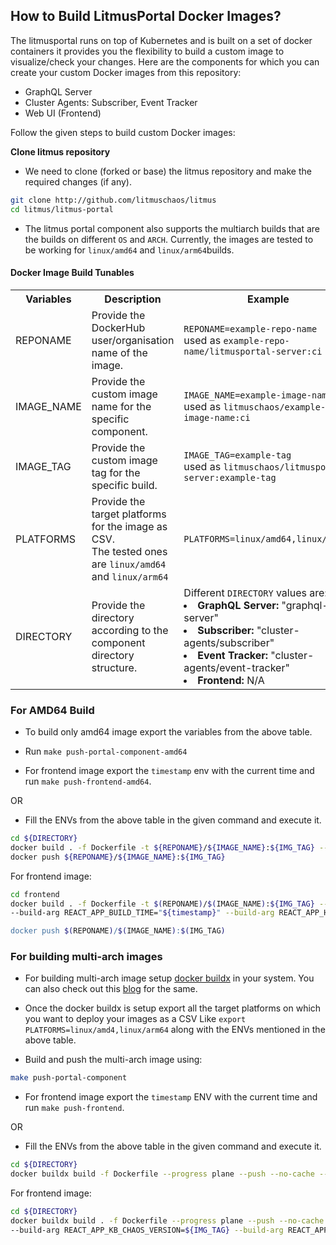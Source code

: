 ## How to Build LitmusPortal Docker Images?

The litmusportal runs on top of Kubernetes and is built on a set of docker containers it provides you the flexibility to build a custom image to visualize/check
your changes. Here are the components for which you can create your custom Docker images from this repository:

- GraphQL Server
- Cluster Agents: Subscriber, Event Tracker
- Web UI (Frontend)

Follow the given steps to build custom Docker images:

**Clone litmus repository**

- We need to clone (forked or base) the litmus repository and make the required changes (if any).

```bash
git clone http://github.com/litmuschaos/litmus
cd litmus/litmus-portal
```

- The litmus portal component also supports the multiarch builds that are the builds on different `OS` and `ARCH`. Currently, the images are tested to be working
  for `linux/amd64` and `linux/arm64`builds.

#### Docker Image Build Tunables

<table>
  <tr>
    <th>  Variables </th>
    <th>  Description </th>
    <th> Example </th>
  </tr>
  <tr>
    <td> REPONAME </td>
    <td> Provide the DockerHub user/organisation name of the image. </td>
    <td> <code>REPONAME=example-repo-name</code> <br> used as <code>example-repo-name/litmusportal-server:ci</code></td>
  </tr>
  <tr>
    <td> IMAGE_NAME </td>
    <td> Provide the custom image name for the specific component. </td>
    <td> <code>IMAGE_NAME=example-image-name</code> <br> used as <code>litmuschaos/example-image-name:ci</code></td>
  </tr>
  <tr>
    <td> IMAGE_TAG </td>
    <td> Provide the custom image tag for the specific build. </td>
    <td> <code>IMAGE_TAG=example-tag</code> <br> used as <code>litmuschaos/litmusportal-server:example-tag</code></td>
  </tr>
  <tr>
    <td> PLATFORMS </td>
    <td> Provide the target platforms for the image as CSV. <br>The tested ones are <code>linux/amd64</code> and <code>linux/arm64</code> </td>
    <td> <code>PLATFORMS=linux/amd64,linux/arm64</code></td>
  </tr>
  <tr>
    <td> DIRECTORY </td>
    <td> Provide the directory according to the component directory structure. </td>
    <td>  Different <code>DIRECTORY</code> values are:<br>
         <li> <b>GraphQL Server:</b> "graphql-server" <br>
         <li> <b>Subscriber:</b> "cluster-agents/subscriber" <br>
         <li> <b>Event Tracker:</b> "cluster-agents/event-tracker" <br> 
         <li> <b>Frontend:</b> N/A</td>
  </tr>    
</table>

### For AMD64 Build

- To build only amd64 image export the variables from the above table.
- Run `make push-portal-component-amd64`

- For frontend image export the `timestamp` env with the current time and run `make push-frontend-amd64`.

OR

- Fill the ENVs from the above table in the given command and execute it.

```bash
cd ${DIRECTORY}
docker build . -f Dockerfile -t ${REPONAME}/${IMAGE_NAME}:${IMG_TAG} --build-arg TARGETARCH=amd64
docker push ${REPONAME}/${IMAGE_NAME}:${IMG_TAG}
```

For frontend image:

```bash
cd frontend
docker build . -f Dockerfile -t $(REPONAME)/$(IMAGE_NAME):${IMG_TAG} --build-arg TARGETARCH=amd64 --build-arg REACT_APP_KB_CHAOS_VERSION=${IMG_TAG} \
--build-arg REACT_APP_BUILD_TIME="${timestamp}" --build-arg REACT_APP_HUB_BRANCH_NAME="v1.13.x

docker push $(REPONAME)/$(IMAGE_NAME):$(IMG_TAG)
```

### For building multi-arch images

- For building multi-arch image setup [docker buildx](https://docs.docker.com/buildx/working-with-buildx/) in your system. You can also check out this [blog](https://dev.to/uditgaurav/multiarch-support-in-litmuschaos-34da) for the same.

- Once the docker buildx is setup export all the target platforms on which you want to deploy your images as a CSV Like `export PLATFORMS=linux/amd4,linux/arm64` along with the ENVs mentioned
  in the above table.
- Build and push the multi-arch image using:

```bash
make push-portal-component
```

- For frontend image export the `timestamp` ENV with the current time and run `make push-frontend`.

OR

- Fill the ENVs from the above table in the given command and execute it.

```bash
cd ${DIRECTORY}
docker buildx build -f Dockerfile --progress plane --push --no-cache --platform ${PLATFORMS} -t ${REPONAME}/$(IMAGE_NAME):$(IMG_TAG} .
```

For frontend image:

```bash
cd ${DIRECTORY}
docker buildx build . -f Dockerfile --progress plane --push --no-cache --platform ${PLATFORMS} -t ${REPONAME}/${IMAGE_NAME}:${IMG_TAG} \
--build-arg REACT_APP_KB_CHAOS_VERSION=${IMG_TAG} --build-arg REACT_APP_BUILD_TIME="${timestamp}" --build-arg REACT_APP_HUB_BRANCH_NAME="v1.13.x"
```
